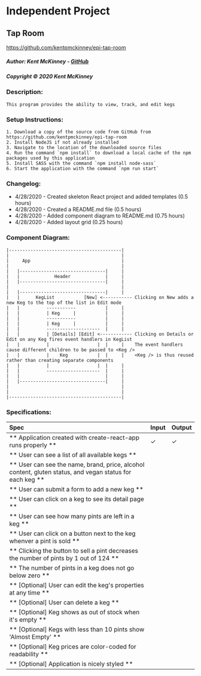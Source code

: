 # Independent Project
## Tap Room
https://github.com/kentpmckinney/epi-tap-room

##### Author: Kent McKinney - [GitHub](https://github.com/kentpmckinney)
##### Copyright &copy; 2020 Kent McKinney
### Description:

``This program provides the ability to view, track, and edit kegs``

### Setup Instructions:
    1. Download a copy of the source code from GitHub from https://github.com/kentpmckinney/epi-tap-room
    2. Install NodeJS if not already installed
    3. Navigate to the location of the downloaded source files
    4. Run the command `npm install` to download a local cache of the npm packages used by this application
    5. Install SASS with the command `npm install node-sass`
    6. Start the application with the command `npm run start`
 
### Changelog:
* 4/28/2020 - Created skeleton React project and added templates (0.5 hours)
* 4/28/2020 - Created a README.md file (0.5 hours)
* 4/28/2020 - Added component diagram to README.md (0.75 hours)
* 4/28/2020 - Added layout grid (0.25 hours)


### Component Diagram:

```
|------------------------------------------|
|                                          |
|     App                                  |
|                                          |
|   |--------------------------------|     |
|   |             Header             |     |
|   |--------------------------------|     |
|                                          |
|   |--------------------------------|     |
|   |      KegList           [New] <----------- Clicking on New adds a new Keg to the top of the list in Edit mode
|   |          -----------           |     |
|   |          | Keg     |           |     |
|   |          -----------           |     |
|   |          | Keg     |           |     |
|   |          --------------------  |     |
|   |          | [Details] [Edit] <------------ Clicking on Details or Edit on any Keg fires event handlers in KegList
|   |          |                  |  |     |    The event handlers cause different children to be passed to <Keg />
|   |          |    Keg           |  |     |    <Keg /> is thus reused rather than creating separate components
|   |          |                  |  |     |
|   |          --------------------  |     |
|   |                                |     |
|   |--------------------------------|     |
|                                          |
|                                          |
|------------------------------------------|
```

### Specifications:

| Spec | Input | Output |
| :------------- | :------------- | :------------- |
| ** Application created with create-react-app runs properly ** | ✓ | ✓ |
| ** User can see a list of all available kegs ** |  |  |
| ** User can see the name, brand, price, alcohol content, gluten status, and vegan status for each keg ** |  |  |
| ** User can submit a form to add a new keg ** |  |  |
| ** User can click on a keg to see its detail page ** |  |  |
| ** User can see how many pints are left in a keg ** |  |  |
| ** User can click on a button next to the keg whenver a pint is sold ** |  |  |
| ** Clicking the button to sell a pint decreases the number of pints by 1 out of 124 ** |  |  |
| ** The number of pints in a keg does not go below zero ** |  |  |
| ** [Optional] User can edit the keg's properties at any time ** |  |  |
| ** [Optional] User can delete a keg ** |  |  |
| ** [Optional] Keg shows as out of stock when it's empty ** |  |  |
| ** [Optional] Kegs with less than 10 pints show 'Almost Empty' ** |  |  |
| ** [Optional] Keg prices are color-coded for readability ** |  |  |
| ** [Optional] Application is nicely styled ** |  |  |
